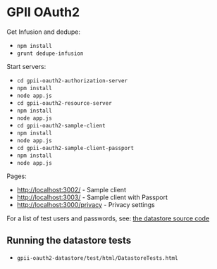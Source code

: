 GPII OAuth2
===========

Get Infusion and dedupe:

- `npm install`
- `grunt dedupe-infusion`

Start servers:

- `cd gpii-oauth2-authorization-server`
- `npm install`
- `node app.js`
- `cd gpii-oauth2-resource-server`
- `npm install`
- `node app.js`
- `cd gpii-oauth2-sample-client`
- `npm install`
- `node app.js`
- `cd gpii-oauth2-sample-client-passport`
- `npm install`
- `node app.js`

Pages:

- [http://localhost:3002/](http://localhost:3002/) - Sample client
- [http://localhost:3003/](http://localhost:3003/) - Sample client with Passport
- [http://localhost:3000/privacy](http://localhost:3000/privacy) - Privacy settings

For a list of test users and passwords, see: [the datastore source code](gpii-oauth2-datastore/index.js)

Running the datastore tests
---------------------------

- `gpii-oauth2-datastore/test/html/DatastoreTests.html`
